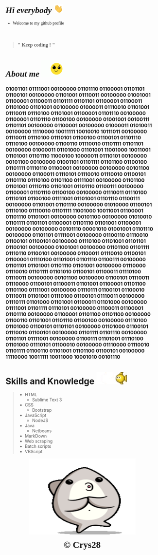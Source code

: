 <div style="font-family: Copperplate,Copperplate Gothic Light,fantasy;">

# *Hi everybody* <img src="pics/wave.gif" width="30px">  

* Welcome to my github profile

<br> 

>### " Keep coding ! " 

# *About me* <img src="pics/about.gif" width="100px"> 

</div>

### 01001101 01111001 00100000 01101110 01100001 01101101 01100101 00100000 01101001 01110011 00100000 01001001 01100001 01100011 01101111 01101101 01100001 01100011 01101000 01101001 00100000 01000011 01110010 01101001 01110011 01110100 01101001 01100001 01101110 00100000 01100001 01101110 01100100 00100000 01001001 00100111 01101101 00100000 01100001 00100000 01000011 01010011 00100000 11110000 10011111 10010010 10111011 00100000 01110011 01110100 01110101 01100100 01100101 01101110 01110100 00100000 01100110 01110010 01101111 01101101 00100000 01000011 01101000 01101001 11001000 10011001 01101001 01101110 11000100 10000011 01110101 00100000 00101100 00100000 01001101 01101111 01101100 01100100 01101111 01110110 01100001 00100000 00100000 00101100 00100000 01100011 01110101 01110010 01110010 01100101 01101110 01110100 01101100 01111001 00100000 01101100 01101001 01110110 01101001 01101110 01100111 00100000 01100001 01101110 01100100 00100000 01110011 01110100 01110101 01100100 01111001 01101001 01101110 01100111 00100000 01101001 01101110 00100000 01010000 01100101 01110100 01110010 01101111 11001000 10011001 01100001 01101110 01101001 00100000 00101100 00100000 01010010 01101111 01101101 01100001 01101110 01101001 01100001 00100000 00100000 00101110 00001010 01001001 01101110 00100000 01101101 01111001 00100000 01100110 01110010 01100101 01100101 00100000 01110100 01101001 01101101 01100101 00100000 01001001 00100000 01101100 01101111 01110110 01100101 00100000 01100011 01110010 01100101 01100001 01110100 01101001 01101110 01100111 00100000 01101101 01101001 01101110 01101001 00100000 01110000 01110010 01101111 01101010 01100101 01100011 01110100 01110011 00100000 00101100 00100000 01100101 01110011 01110000 01100101 01100011 01101001 01100001 01101100 01101100 01111001 00100000 01110111 01100101 01100010 01110011 01101001 01110100 01100101 01110011 00100000 01110111 01101000 01101001 01100011 01101000 00100000 01111001 01101111 01110101 00100000 01100011 01100001 01101110 00100000 01100001 01101100 01101100 00100000 01100110 01101001 01101110 01100100 00100000 01110100 01101000 01100101 01101101 00100000 01101000 01100101 01110010 01100101 00100000 01101111 01101110 00100000 01101101 01111001 00100000 01100111 01101001 01110100 01101000 01110101 01100010 00100000 01110000 01110010 01101111 01100110 01101001 01101100 01100101 00100000 11110000 10011111 10011000 10001010 00101110

# Skills and Knowledge <img src="pics/skills.gif" width="100px"> 
>* HTML 
>   * Sublime Text 3
>* CSS
>    * Bootstrap
>* JavaScript
>   * NodeJS
>* Java
>    * Netbeans
>* MarkDown
>* Web scraping
>* Batch scripts
>* VBScript

<p align="center">
  <img width="350" height="250" src="pics/end.gif"><br>
</p>

<div align="center" style="font-size: 30px; font-family: Papyrus,fantasy;">
<b>&copy; Crys28</b>
</div>